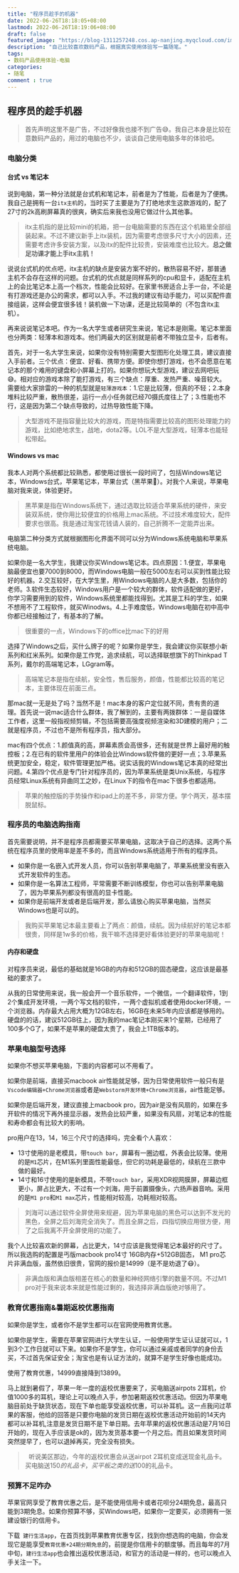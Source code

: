 ```yaml
---
title: "程序员趁手的机器"
date: 2022-06-26T18:18:05+08:00
lastmod: 2022-06-26T18:19:06+08:00
draft: false
featured_image: "https://blog-1311257248.cos.ap-nanjing.myqcloud.com/imgs/%E9%9A%8F%E7%AC%94/img_title1.jpg"
description: "自己比较喜欢数码产品，根据真实使用体验写一篇随笔。"
tags:
- 数码产品使用体验-电脑
categories:
- 随笔
comment : true
---
```


## 程序员的趁手机器

> 首先声明这里不是广告，不过好像我也接不到广告😅。我自己本身是比较在意数码产品的，用过的电脑也不少，谈谈自己使用电脑多年的体验吧。

### 电脑分类

#### 台式 vs 笔记本

说到电脑，第一种分法就是台式机和笔记本，前者是为了性能，后者是为了便携。我自己是拥有一台`itx主机`的，当时买了主要是为了打绝地求生这款游戏的，配了27寸的2k高刷屏幕真的很爽，确实后来我也没用它做过什么其他事。

> itx主机指的是比较mini的机箱，把一台电脑需要的东西在这个机箱里全部组装起来。不过不建议新手上itx装机，因为需要考虑很多尺寸大小的因素，还需要考虑许多安装方案，以及itx的配件比较贵，安装难度也比较大。**总之做足功课才能上手itx主机！**

说说台式机的优点吧，itx主机的缺点是安装方案不好的，散热容易不好，那普通主机不会存在这样的问题。台式机的优点就是同样系列的cpu和显卡，适配在主机上的会比笔记本上高一个档次，性能会比较好。在家里书房适合上手一台，不论是有打游戏还是办公的需求，都可以入手。不过我的建议有动手能力，可以买配件直接组装，这样会便宜很多钱！装机做一下功课，还是比较简单的（不包含itx主机）。

再来说说笔记本吧。作为一名大学生或者研究生来说，笔记本是刚需。笔记本里面也分两类：轻薄本和游戏本。他们两最大的区别就是前者不带独立显卡，后者有。

首先，对于一名大学生来说，如果你没有特别需要大型图形化处理工具，建议直接入手前者。三个优点：便宜、好看、携带方便。即使你想打游戏，也不会愿意在笔记本的那个难用的键盘和小屏幕上打的。如果你想玩大型游戏，建议去网吧玩😅。相对应的游戏本除了能打游戏，有三个缺点：厚重、发热严重、噪音较大。需要给大家排雷的一种的机型就是`轻薄游戏本`：1.它是比较薄，但真的不轻；2.本身堆料比较严重，散热很差，运行一点小任务就已经70摄氏度往上了；3.性能也不行，这是因为第二个缺点导致的，过热导致性能下降。

> 大型游戏不是指容量比较大的游戏，而是特指需要比较高的图形处理能力的游戏，比如绝地求生，战地，dota2等。LOL不是大型游戏，轻薄本也能轻松带起。

#### Windows vs mac

我本人对两个系统都比较熟悉，都使用过很长一段时间了，包括Windows笔记本，Windows台式，苹果笔记本，苹果台式（黑苹果🐶）。对我个人来说，苹果电脑对我来说，体验更好。

> 黑苹果是指在Windows系统下，通过选取比较适合苹果系统的硬件，来安装双系统，使你用比较便宜的价格用上mac系统。不过技术难度较大，配件要求也很高。我是通过淘宝花钱请人装的，自己折腾不一定能弄出来。

电脑第二种分类方式就根据图形化界面不同可以分为Windows系统电脑和苹果系统电脑。

如果你是一名大学生，我建议你买Windows笔记本。四点原因：1.便宜，苹果电脑最便宜也要7000到8000，而Windows电脑一般在5000左右可以买到性能比较好的机器。2.交互较好，在大学生里，用Windows电脑的人是大多数，包括你的老师。3.软件生态较好，Windows用户是一个较大的群体，软件适配做的更好，你学习需要用到的软件，Windows系统里都能找得到。尤其是工科的学生，如果不想用不了工程软件，就买Winodws。4.上手难度低，Windows电脑在初中高中你都已经接触过了，有基本的了解。

> 很重要的一点，Windows下的office比mac下的好用

选择了Windows之后，买什么牌子的呢？如果你是学生，我会建议你买联想小新系列和红米系列。如果你是工作党，追求续航，可以选择联想旗下的Thinkpad T系列，戴尔的高端笔记本，LGgram等。

> 高端笔记本是指在续航，安全性，售后服务，颜值，性能都比较高的笔记本，主要体现在前面三点。

那mac就一无是处了吗？当然不是！mac本身的客户定位就不同，贵有贵的道理。首先说一说mac适合什么群体，我了解到的，主要有两拨群体：一是自媒体工作者，这里一般指视频剪辑，不包括需要高强度视频渲染和3D建模的用户；二就是程序员，不过也不是所有程序员，指大部分。

mac有四个优点：1.颜值真的高，屏幕素质会高很多，还有就是世界上最好用的触控板；2.在已有的软件里用户的体验会比Windows软件做的更好一点；3.苹果系统更加安全，稳定，软件管理更加严格。说实话我的Windows笔记本真的经常出问题。4.第四个优点是专门针对程序员的，因为苹果系统是类Unix系统，与程序员经常Linux系统有异曲同工之妙，在Linux下的指令在mac下很多也都适用。

> 苹果的触控版的手势操作和ipad上的差不多，非常方便。学个两天，基本摆脱鼠标。

### 程序员的电脑选购指南

首先需要说明，并不是程序员都需要买苹果电脑，这取决于自己的选择。这两个系统在程序员里的使用率是差不多的，而且Windows系统适用于所有的程序员。

* 如果你是一名嵌入式开发人员，你可以告别苹果电脑了，苹果系统里没有嵌入式开发软件的生态。
* 如果你是一名算法工程师，平常需要不断训练模型，你也可以告别苹果电脑了，因为苹果系列都没有很高的显卡性能。
* 如果你是前端开发或者是后端开发，那么请放心购买苹果电脑，当然买Windows也是可以的。

> 我购买苹果笔记本最主要看上了两点：颜值，续航。因为续航好的笔记本都很贵，同样是1w多的价格，我干嘛不选择更好看体验更好的苹果电脑呢！

#### 内存和硬盘

对程序员来说，最低的基础就是16GB的内存和512GB的固态硬盘，这应该是最基础的要求了。

从我的日常使用来说，我一般会开一个音乐软件，一个微信，一个翻译软件，1到2个集成开发环境，一两个写文档的软件，一两个虚拟机或者使用docker环境，一个浏览器。内存最大占用大概为12GB左右，16GB在未来5年内应该都是够用的。硬盘的的话，建议512GB往上，因为我的mac笔记本刚买来1个星期，已经用了100多个G了，如果不是苹果的硬盘太贵了，我会上1TB版本的。

### 苹果电脑型号选择

如果你不想买苹果电脑，下面的内容都可以不用看了。

如果你是前端，直接买macbook air性能就足够，因为日常使用软件一般只有是`Vscode编辑器+Chrome浏览器`或者是`Webstorm开发环境+Chrome浏览器`，air性能足够。

如果你是后端开发，建议直接上macbook pro，因为air是没有风扇的，如果在多开软件的情况下再外接显示器，发热会比较严重，如果没有风扇，对笔记本的性能和寿命都会有比较大的影响。

pro用户在13，14，16三个尺寸的选择吗，完全看个人喜欢：

* 13寸使用的是老模具，带`touch bar`，屏幕有一圈边框，外表会比较薄。使用的是`M1`芯片，在M1系列里面性能最低，但它的功耗是最低的，续航在三款中做的最好。
* 14寸和16寸使用的是新模具，不带`touch bar`，采用XDR视网膜屏，屏幕边框更小，屏占比更大，不过有一个刘海，用于前置摄像头，六扬声器音响。采用的是`M1 pro`和`M1 max`芯片，性能相对较高，功耗相对较高。

> 刘海可以通过软件全屏使用来规避，因为苹果电脑的黑色可以达到不发光的黑色，全屏之后刘海完全消失了。而且全屏之后，四指切换应用很方便，用了之后我离不开全屏使用的功能了。

我个人比较喜欢新的屏幕，占比更大，14寸应该是我觉得笔记本最好的尺寸了。所以我选购的配置是丐版macbook pro14寸 16GB内存+512GB固态， M1 pro芯片非满血版，虽然依旧很贵，官网的报价是14999（是不是劝退了😷）。

> 非满血版和满血版相差在核心的数量和神经网络引擎的数量不同。不过M1 pro对于我来说本来就是性能过剩的，我选择非满血版绝对够用了。

### 教育优惠指南&暑期返校优惠指南

如果你是学生，或者你不是学生都可以在官网使用教育优惠。

如果你是学生，需要在苹果官网进行大学生认证，一般使用学生证认证就可以，1到3个工作日就可以下来。如果你不是学生，你可以通过亲戚或者同学的身份去买，不过首先保证安全；淘宝也是有认证方法的，就算不是学生好像也能成功。

使用了教育优惠，14999直接降到13899。

马上就到暑假了，苹果一年一度的返校优惠要来了，买电脑送airpots 2耳机，价值1000多的耳机，理论上可以晚点入手，参加暑期返校优惠活动。但因为苹果电脑目前处于缺货状态，现在下单也能享受返校优惠，可以补耳机。这一点我问过苹果的客服，他给的回答是只要你电脑的发货日期在返校优惠活动开始前的14天内都可以补耳机,注意是发货日期不是下单日期。去年苹果的返校优惠活动是7月16日开始的，现在入手应该是ok的，因为发货基本要一个月之后。而且如果发货时间突然提早了，也可以退掉再买，完全没有损失。

>   听说美区那边，今年的返校优惠会从送airpot 2耳机变成送现金礼品卡。买电脑送150$的礼品卡，买平板之类的送100$的礼品卡。

### 预算不足咋办

苹果官网享受了教育优惠之后，是不能使用信用卡或者花呗分24期免息，最高只能到3期免息。如果你预算不够，买Windows吧，如果你一定要买，必须拥有一张建设银行的信用卡。

下载` 建行生活app`，在首页找到苹果教育优惠专区，找到你想选购的电脑，你会发现它是能享受`教育优惠+24期分期免息`的，前提是你信用卡的额度够。而且每年的7月中旬，`建行生活app`也会推出返校优惠活动，和官方的活动是一样的，也可以晚点入手关注一下。

